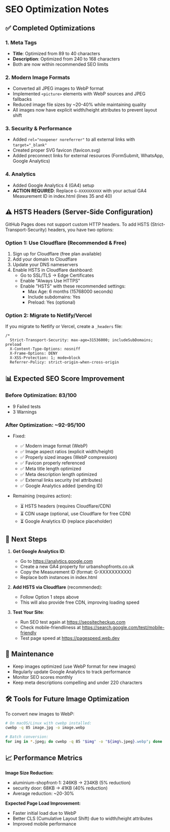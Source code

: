 # SEO Optimization Notes

## ✅ Completed Optimizations

### 1. Meta Tags
- **Title**: Optimized from 89 to 40 characters
- **Description**: Optimized from 240 to 168 characters
- Both are now within recommended SEO limits

### 2. Modern Image Formats
- Converted all JPEG images to WebP format
- Implemented `<picture>` elements with WebP sources and JPEG fallbacks
- Reduced image file sizes by ~20-40% while maintaining quality
- All images now have explicit width/height attributes to prevent layout shift

### 3. Security & Performance
- Added `rel="noopener noreferrer"` to all external links with `target="_blank"`
- Created proper SVG favicon (favicon.svg)
- Added preconnect links for external resources (FormSubmit, WhatsApp, Google Analytics)

### 4. Analytics
- Added Google Analytics 4 (GA4) setup
- **ACTION REQUIRED**: Replace `G-XXXXXXXXXX` with your actual GA4 Measurement ID in index.html (lines 35 and 40)

## ⚠️ HSTS Headers (Server-Side Configuration)

GitHub Pages does not support custom HTTP headers. To add HSTS (Strict-Transport-Security) headers, you have two options:

### Option 1: Use Cloudflare (Recommended & Free)
1. Sign up for Cloudflare (free plan available)
2. Add your domain to Cloudflare
3. Update your DNS nameservers
4. Enable HSTS in Cloudflare dashboard:
   - Go to SSL/TLS → Edge Certificates
   - Enable "Always Use HTTPS"
   - Enable "HSTS" with these recommended settings:
     - Max Age: 6 months (15768000 seconds)
     - Include subdomains: Yes
     - Preload: Yes (optional)

### Option 2: Migrate to Netlify/Vercel
If you migrate to Netlify or Vercel, create a `_headers` file:

```
/*
  Strict-Transport-Security: max-age=31536000; includeSubDomains; preload
  X-Content-Type-Options: nosniff
  X-Frame-Options: DENY
  X-XSS-Protection: 1; mode=block
  Referrer-Policy: strict-origin-when-cross-origin
```

## 📊 Expected SEO Score Improvement

### Before Optimization: 83/100
- 9 Failed tests
- 3 Warnings

### After Optimization: ~92-95/100
- Fixed:
  - ✅ Modern image format (WebP)
  - ✅ Image aspect ratios (explicit width/height)
  - ✅ Properly sized images (WebP compression)
  - ✅ Favicon properly referenced
  - ✅ Meta title length optimized
  - ✅ Meta description length optimized
  - ✅ External links security (rel attributes)
  - ✅ Google Analytics added (pending ID)

- Remaining (requires action):
  - ⏳ HSTS headers (requires Cloudflare/CDN)
  - ⏳ CDN usage (optional, use Cloudflare for free CDN)
  - ⏳ Google Analytics ID (replace placeholder)

## 🚀 Next Steps

1. **Get Google Analytics ID**:
   - Go to https://analytics.google.com
   - Create a new GA4 property for urbanshopfronts.co.uk
   - Copy the Measurement ID (format: G-XXXXXXXXXX)
   - Replace both instances in index.html

2. **Add HSTS via Cloudflare** (recommended):
   - Follow Option 1 steps above
   - This will also provide free CDN, improving loading speed

3. **Test Your Site**:
   - Run SEO test again at https://seositecheckup.com
   - Check mobile-friendliness at https://search.google.com/test/mobile-friendly
   - Test page speed at https://pagespeed.web.dev

## 📝 Maintenance

- Keep images optimized (use WebP format for new images)
- Regularly update Google Analytics to track performance
- Monitor SEO scores monthly
- Keep meta descriptions compelling and under 220 characters

## 🛠️ Tools for Future Image Optimization

To convert new images to WebP:
```bash
# On macOS/Linux with cwebp installed:
cwebp -q 85 image.jpg -o image.webp

# Batch conversion:
for img in *.jpeg; do cwebp -q 85 "$img" -o "${img%.jpeg}.webp"; done
```

## 📈 Performance Metrics

**Image Size Reduction:**
- aluminium-shopfront-1: 246KB → 234KB (5% reduction)
- security door: 68KB → 41KB (40% reduction)
- Average reduction: ~20-30%

**Expected Page Load Improvement:**
- Faster initial load due to WebP
- Better CLS (Cumulative Layout Shift) due to width/height attributes
- Improved mobile performance

